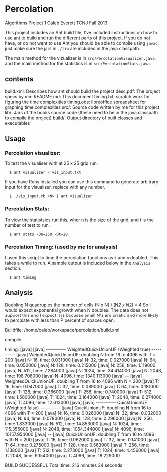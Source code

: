 # Percolation
Algorithms Project 1
Caleb Everett
TCNJ Fall 2013

This project includes an Ant build file, I've included instructions on how to use ant to build and
run the different parts of this project. If you do not have, or do not want to use Ant you should be able to
compile using `javac`, just make sure the jars in `./lib` are included in the java classpath.

The main method for the vizualizer is in `src/PercolationVisualizer.java`, and the main method
for the statistics is in `src/PercolationStats.java`.

## contents
build.xml:
  Describes how ant should build the project
desc.pdf:
  The project specs by mm
README.md:
  This document
timing.txt:
  scratch work for figuring the time complexities
timing.ods:
  libreoffice spreadsheet for graphing time complexities
src/:
  Source code written by me for this project
lib/:
  Jars of the books source code (these need to be in the java classpath to compile the project)
build/:
  Output directory of built classes and executables


## Usage
### Percolation visualizer:

To test the visualiser with at 25 x 25 grid run:

```
  $ ant visualizer < vis_input.txt
```

If you have Ruby installed you can use this command to generate arbitrary input
for the visualizer, replace <N> with any number.

```
  $ ./vis_input.rb <N> | ant visualizer
```

### Percolation Stats:
To view the statistsics run this, wher n is the size of the grid, and t is the number of test to run.
```
  $ ant stats -Dn=250 -Dt=20
```

### Percolation Timing: (used by me for analysis)
I used this script to time the percolation functions as `t` and `n` doubled.
This takes a while to run. A sample output is included below in the `Analysis` section.

```
  $ ant timing
```

## Analysis

Doubling N quadruples the number of cells (N x N) / (N*2 x N*2) = 4
So I would expect exponential growth when N doubles.
The data does not support this and I expect it is becuase small N's
are erratic and more likely to percolate with less than P percent of
spaces open.

Buildfile: /home/caleb/workspace/percolation/build.xml

compile:

timing:
     [java] 
     [java] ---------- WeightedQuickUnionUF (Weighted true) ----------
     [java] WeightedQuickUnionUF: doubling N from 16 to 4096 with T = 200
     [java] N:    16, time: 0.031000
     [java] N:    32, time: 0.027000
     [java] N:    64, time: 0.050000
     [java] N:   128, time: 0.215000
     [java] N:   256, time: 1.119000
     [java] N:   512, time: 7.284000
     [java] N:  1024, time: 34.414000
     [java] N:  2048, time: 198.708000
     [java] N:  4096, time: 1340.113000
     [java] --
     [java] WeightedQuickUnionUF: doubling T from 16 to 4096 with N = 200
     [java] T:    16, time: 0.047000
     [java] T:    32, time: 0.089000
     [java] T:    64, time: 0.181000
     [java] T:   128, time: 0.366000
     [java] T:   256, time: 0.740000
     [java] T:   512, time: 1.500000
     [java] T:  1024, time: 3.164000
     [java] T:  2048, time: 6.274000
     [java] T:  4096, time: 12.613000
     [java] 
     [java] ---------- QuickUnionUF (Weighted false) ----------
     [java] QuickUnionUF: doubling N from 16 to 4096 with T = 200
     [java] N:    16, time: 0.026000
     [java] N:    32, time: 0.032000
     [java] N:    64, time: 0.078000
     [java] N:   128, time: 0.296000
     [java] N:   256, time: 1.833000
     [java] N:   512, time: 14.853000
     [java] N:  1024, time: 115.355000
     [java] N:  2048, time: 1054.344000
     [java] N:  4096, time: 10157.954000
     [java] --
     [java] QuickUnionUF: doubling T from 16 to 4096 with N = 200
     [java] T:    16, time: 0.062000
     [java] T:    32, time: 0.141000
     [java] T:    64, time: 0.275000
     [java] T:   128, time: 0.563000
     [java] T:   256, time: 1.138000
     [java] T:   512, time: 2.273000
     [java] T:  1024, time: 4.456000
     [java] T:  2048, time: 9.154000
     [java] T:  4096, time: 18.229000

BUILD SUCCESSFUL
Total time: 216 minutes 34 seconds
